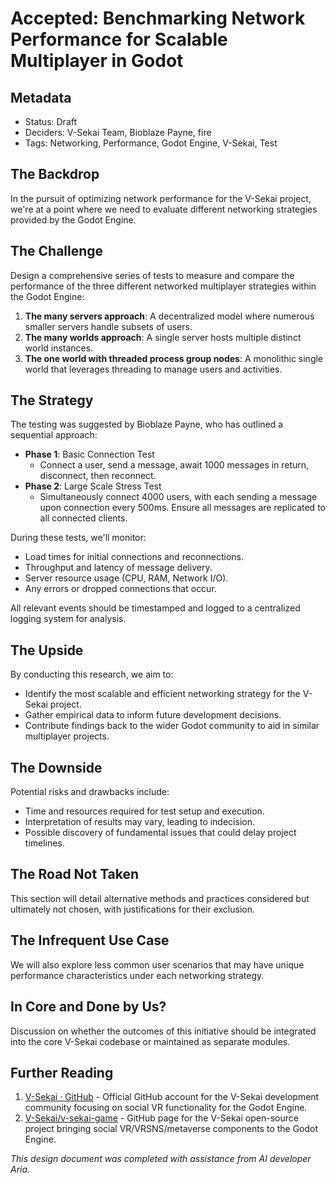 # Accepted: Benchmarking Network Performance for Scalable Multiplayer in Godot

## Metadata

- Status: Draft <!-- Draft | Proposed | Rejected | Accepted | Deprecated | Superseded by -->
- Deciders: V-Sekai Team, Bioblaze Payne, fire
- Tags: Networking, Performance, Godot Engine, V-Sekai, Test

## The Backdrop

In the pursuit of optimizing network performance for the V-Sekai project, we're at a point where we need to evaluate different networking strategies provided by the Godot Engine.

## The Challenge

Design a comprehensive series of tests to measure and compare the performance of the three different networked multiplayer strategies within the Godot Engine:

1. **The many servers approach**: A decentralized model where numerous smaller servers handle subsets of users.
2. **The many worlds approach**: A single server hosts multiple distinct world instances.
3. **The one world with threaded process group nodes**: A monolithic single world that leverages threading to manage users and activities.

## The Strategy

The testing was suggested by Bioblaze Payne, who has outlined a sequential approach:

- **Phase 1**: Basic Connection Test
  - Connect a user, send a message, await 1000 messages in return, disconnect, then reconnect.
- **Phase 2**: Large Scale Stress Test
  - Simultaneously connect 4000 users, with each sending a message upon connection every 500ms. Ensure all messages are replicated to all connected clients.

During these tests, we'll monitor:

- Load times for initial connections and reconnections.
- Throughput and latency of message delivery.
- Server resource usage (CPU, RAM, Network I/O).
- Any errors or dropped connections that occur.

All relevant events should be timestamped and logged to a centralized logging system for analysis.

## The Upside

By conducting this research, we aim to:

- Identify the most scalable and efficient networking strategy for the V-Sekai project.
- Gather empirical data to inform future development decisions.
- Contribute findings back to the wider Godot community to aid in similar multiplayer projects.

## The Downside

Potential risks and drawbacks include:

- Time and resources required for test setup and execution.
- Interpretation of results may vary, leading to indecision.
- Possible discovery of fundamental issues that could delay project timelines.

## The Road Not Taken

This section will detail alternative methods and practices considered but ultimately not chosen, with justifications for their exclusion.

## The Infrequent Use Case

We will also explore less common user scenarios that may have unique performance characteristics under each networking strategy.

## In Core and Done by Us?

Discussion on whether the outcomes of this initiative should be integrated into the core V-Sekai codebase or maintained as separate modules.

## Further Reading

1. [V-Sekai · GitHub](https://github.com/v-sekai) - Official GitHub account for the V-Sekai development community focusing on social VR functionality for the Godot Engine.
2. [V-Sekai/v-sekai-game](https://github.com/v-sekai/v-sekai-game) - GitHub page for the V-Sekai open-source project bringing social VR/VRSNS/metaverse components to the Godot Engine.

_This design document was completed with assistance from AI developer Aria._
